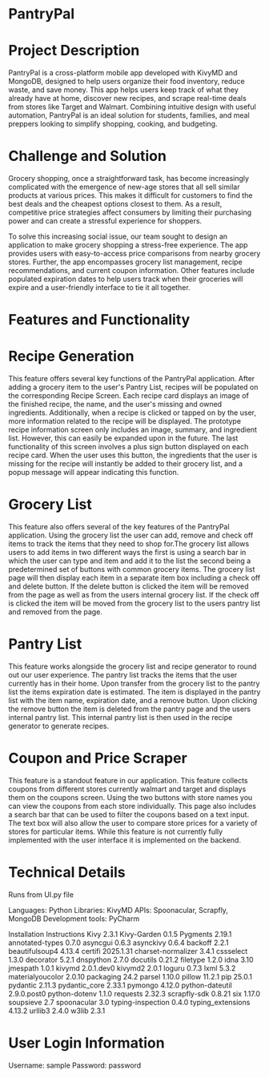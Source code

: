 # PantryPal
# Project Description
PantryPal is a cross-platform mobile app developed with KivyMD and MongoDB, designed to help users organize their food inventory, reduce waste, and save money. This app helps users keep track of what they already have at home, discover new recipes, and scrape real-time deals from stores like Target and Walmart. Combining intuitive design with useful automation, PantryPal is an ideal solution for students, families, and meal preppers looking to simplify shopping, cooking, and budgeting.
# Challenge and Solution
Grocery shopping, once a straightforward task, has become increasingly complicated with the emergence of new-age stores that all sell similar products at various prices. This makes it difficult for customers to find the best deals and the cheapest options closest to them. As a result, competitive price strategies affect consumers by limiting their purchasing power and can create a stressful experience for shoppers.

To solve this increasing social issue, our team sought to design an application to make grocery shopping a stress-free experience. The app provides users with easy-to-access price comparisons from nearby grocery stores. Further, the app encompasses grocery list management, recipe recommendations, and current coupon information. Other features include populated expiration dates to help users track when their groceries will expire and a user-friendly interface to tie it all together.
# Features and Functionality
# Recipe Generation
This feature offers several key functions of the PantryPal application. After adding a grocery item to the user's Pantry List, recipes will be populated on the corresponding Recipe Screen. Each recipe card displays an image of the finished recipe, the name, and the user's missing and owned ingredients. Additionally, when a recipe is clicked or tapped on by the user, more information related to the recipe will be displayed. The prototype recipe information screen only includes an image, summary, and ingredient list. However, this can easily be expanded upon in the future. The last functionality of this screen involves a plus sign button displayed on each recipe card. When the user uses this button, the ingredients that the user is missing for the recipe will instantly be added to their grocery list, and a popup message will appear indicating this function.
# Grocery List
This feature also offers several of the key features of the PantryPal application. Using the grocery list the user can add, remove and check off items to track the items that they need to shop for.The grocery list allows users to add items in  two different ways the first is using a search bar in which the user can type and item and add it to the list the second being a predetermined set of buttons with common grocery items. The grocery list page will then display each item in a separate item box including a check off and delete button. If the delete button is clicked the item will be removed from the page as well as from the users internal grocery list. If the check off is clicked the item will be moved from the grocery list to the users pantry list and removed from the page. 
# Pantry List
This feature works alongside the grocery list and recipe generator to round out our user experience. The pantry list tracks the items that the user currently has in their home. Upon transfer from the grocery list to the pantry list the items expiration date is estimated. The item is displayed in the pantry list with the item name, expiration date, and a remove button. Upon clicking the remove button the item is deleted from the pantry page and the users internal pantry list. This internal pantry list is then used in the recipe generator to generate recipes.
# Coupon and Price Scraper
This feature is a standout feature in our application. This feature collects coupons from different stores currently walmart and target and displays them on the coupons screen. Using the two buttons with store names you can view the coupons from each store individually. This page also includes a search bar that can be used to filter the coupons based on a text input. The text box will also allow the user to compare store prices for a variety of stores for particular items. While this feature is not currently fully implemented with the user interface it is implemented on the backend.

# Technical Details
Runs from UI.py file

Languages: Python
Libraries: KivyMD
APIs: Spoonacular, Scrapfly, MongoDB
Development tools: PyCharm

Installation Instructions
Kivy 2.3.1
Kivy-Garden 0.1.5
Pygments 2.19.1
annotated-types 0.7.0
asyncgui 0.6.3
asynckivy 0.6.4
backoff 2.2.1
beautifulsoup4 4.13.4
certifi 2025.1.31
charset-normalizer 3.4.1
cssselect 1.3.0
decorator 5.2.1
dnspython 2.7.0
docutils 0.21.2
filetype 1.2.0
idna 3.10
jmespath 1.0.1
kivymd 2.0.1.dev0
kivymd2 2.0.1
loguru 0.7.3
lxml 5.3.2
materialyoucolor 2.0.10
packaging 24.2
parsel 1.10.0
pillow 11.2.1
pip 25.0.1
pydantic 2.11.3
pydantic_core 2.33.1
pymongo 4.12.0
python-dateutil 2.9.0.post0
python-dotenv 1.1.0
requests 2.32.3
scrapfly-sdk 0.8.21
six 1.17.0
soupsieve 2.7
spoonacular 3.0
typing-inspection 0.4.0
typing_extensions 4.13.2
urllib3 2.4.0
w3lib 2.3.1

# User Login Information
Username: sample
Password: password
